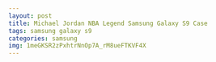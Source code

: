 ```yaml
---
layout: post
title: Michael Jordan NBA Legend Samsung Galaxy S9 Case
tags: samsung galaxy s9
categories: samsung
img: 1meGKSR2zPxhtrNnOp7A_rM8ueFTKVF4X
---
```

